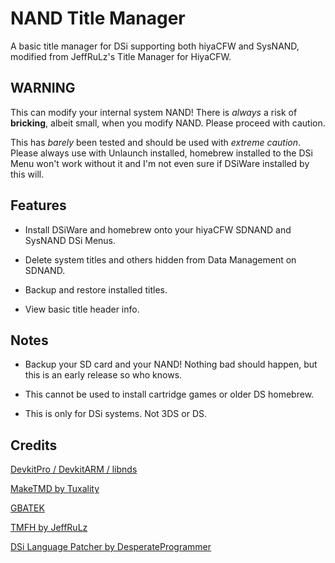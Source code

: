 # NAND Title Manager
A basic title manager for DSi supporting both hiyaCFW and SysNAND, modified from JeffRuLz's Title Manager for HiyaCFW.

## WARNING
This can modify your internal system NAND! There is *always* a risk of **bricking**, albeit small, when you modify NAND. Please proceed with caution.

This has *barely* been tested and should be used with *extreme caution*. Please always use with Unlaunch installed, homebrew installed to the DSi Menu won't work without it and I'm not even sure if DSiWare installed by this will.

## Features
- Install DSiWare and homebrew onto your hiyaCFW SDNAND and SysNAND DSi Menus.

- Delete system titles and others hidden from Data Management on SDNAND.

- Backup and restore installed titles.

- View basic title header info.

## Notes
- Backup your SD card and your NAND! Nothing bad should happen, but this is an early release so who knows.

- This cannot be used to install cartridge games or older DS homebrew.

- This is only for DSi systems. Not 3DS or DS.

## Credits
[DevkitPro / DevkitARM / libnds](https://devkitpro.org/)

[MakeTMD by Tuxality](https://github.com/Tuxality/maketmd)

[GBATEK](https://problemkaputt.de/gbatek.htm)

[TMFH by JeffRuLz](https://github.com/JeffRuLz/TMFH)

[DSi Language Patcher by DesperateProgrammer](https://github.com/DesperateProgrammer/DSiLanguagePacher)
